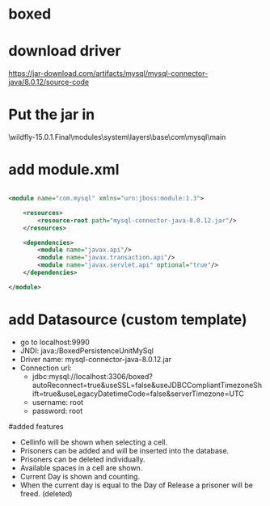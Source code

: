 # boxed

# download driver

https://jar-download.com/artifacts/mysql/mysql-connector-java/8.0.12/source-code

# Put the jar in 

\wildfly-15.0.1.Final\modules\system\layers\base\com\mysql\main

# add module.xml

```xml

<module name="com.mysql" xmlns="urn:jboss:module:1.3">

    <resources>
        <resource-root path="mysql-connector-java-8.0.12.jar"/>
    </resources>

    <dependencies>
        <module name="javax.api"/>
        <module name="javax.transaction.api"/>
		<module name="javax.servlet.api" optional="true"/>
    </dependencies>

</module>

```


# add Datasource (custom template)

- go to localhost:9990
- JNDI: java:/BoxedPersistenceUnitMySql
- Driver name: mysql-connector-java-8.0.12.jar
- Connection url: 
    - jdbc:mysql://localhost:3306/boxed?autoReconnect=true&useSSL=false&useJDBCCompliantTimezoneShift=true&useLegacyDatetimeCode=false&serverTimezone=UTC
    - username: root
    - password: root
    
#added features


- Cellinfo will be shown when selecting a cell.
- Prisoners can be added and will be inserted into the database.
- Prisoners can be deleted individually.
- Available spaces in a cell are shown.
- Current Day is shown and counting.
- When the current day is equal to the Day of Release a prisoner will be freed. (deleted)




